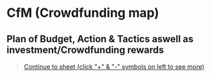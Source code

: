 # CfM (Crowdfunding map)
## Plan of Budget, Action & Tactics aswell as investment/Crowdfunding rewards
> <a href="https://launcestoncollege-my.sharepoint.com/personal/15shm9848_launcestoncollege_org_uk/_layouts/15/Doc.aspx?sourcedoc={71e5a858-2b53-478c-b92e-2e62497d435d}&action=embedview&wdDownloadButton=True&wdInConfigurator=True" target="_blank">Continue to sheet (click "+" & "-" symbols on left to see more)</a> 
